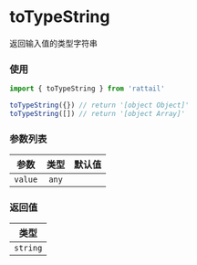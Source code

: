 # toTypeString

返回输入值的类型字符串

### 使用

```ts
import { toTypeString } from 'rattail'

toTypeString({}) // return '[object Object]'
toTypeString([]) // return '[object Array]'
```

### 参数列表

| 参数    | 类型  | 默认值 |
| ------- | :---: | -----: |
| `value` | `any` |        |

### 返回值

|   类型   |
| :------: |
| `string` |
